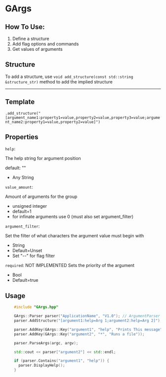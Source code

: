 # GArgs

## How To Use:

1. Define a structure
2. Add flag options and commands
3. Get values of arguments

## Structure

To add a structure, use `void add_structure(const std::string &structure_str)` method to add the implied structure

---

## Template

`.add_structure("[argument_name1:property1=value,property2=value,property3=value;argument_name2:property1=value,property2=value]")`

## Properties

`help`:

The help string for argument position

default: ""

- Any String

`value_amount`:

Amount of arguments for the group

- unsigned integer
- default=1
- for infinate arguments use 0 (must also set argument_filter)

`argument_filter`:

Set the filter of what characters the argument value must begin with

- String
- Default=Unset
- Set "--" for flag filter

`required`:
NOT IMPLEMENTED
Sets the priority of the argument

- Bool
- Default=true

## Usage

```cpp
    #include "GArgs.hpp"

    GArgs::Parser parser("ApplicationName", "V1.0"); // ArgumentParser can also be used
    parser.AddStructure("[argument1:help=Arg 1;argument2:help=Arg 2]");

    parser.AddKey(GArgs::Key("argument1", "help", "Prints This message"));
    parser.AddKey(GArgs::Key("argument2", "*", "Runs a file"));

    parser.ParseArgs(argc, argv);

    std::cout << parser["argument2"] << std::endl;

    if (parser.Contains("argument1", "help")) {
      parser.DisplayHelp();
    }

```
